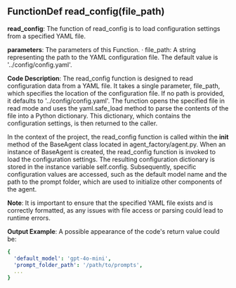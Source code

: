 ## FunctionDef read_config(file_path)
**read_config**: The function of read_config is to load configuration settings from a specified YAML file.

**parameters**: The parameters of this Function.
· file_path: A string representing the path to the YAML configuration file. The default value is '../config/config.yaml'.

**Code Description**: The read_config function is designed to read configuration data from a YAML file. It takes a single parameter, file_path, which specifies the location of the configuration file. If no path is provided, it defaults to '../config/config.yaml'. The function opens the specified file in read mode and uses the yaml.safe_load method to parse the contents of the file into a Python dictionary. This dictionary, which contains the configuration settings, is then returned to the caller.

In the context of the project, the read_config function is called within the __init__ method of the BaseAgent class located in agent_factory/agent.py. When an instance of BaseAgent is created, the read_config function is invoked to load the configuration settings. The resulting configuration dictionary is stored in the instance variable self.config. Subsequently, specific configuration values are accessed, such as the default model name and the path to the prompt folder, which are used to initialize other components of the agent.

**Note**: It is important to ensure that the specified YAML file exists and is correctly formatted, as any issues with file access or parsing could lead to runtime errors.

**Output Example**: A possible appearance of the code's return value could be:
```yaml
{
  'default_model': 'gpt-4o-mini',
  'prompt_folder_path': '/path/to/prompts',
  ...
}
```
